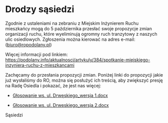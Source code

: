 # Drodzy sąsiedzi

Zgodnie z ustaleniami na zebraniu z Miejskim Inżynierem Ruchu mieszkańcy mogą do 5 października przesłać swoje propozycje zmian organizacji ruchu, które wyeliminują ogromny ruch tranzytowy z naszych ulic osiedlowych. 
Zgłoszenia można kierować na adres e-mail: (biuro@ropodolany.pl)

Więcej informacji pod linkiem:
https://podolany.info/aktualnosci/artykuly/384/spotkanie-miejskiego-inzyniera-ruchu-z-mieszkancami

Zachęcamy do przesłania propozycji zmian. Poniżej linki do propozycji jakie już wysłaliśmy do RO, można się posłużyć ich treścią, aby zwiększyć presję na Radę Osiedla i pokazać, że jest nas więcej:

 - [Głosowanie ws. ul. Drwęskiego_wersja 1.docx](https://github.com/marekszczepansky/MIR/raw/master/G%C5%82osowanie%20ws.%20ul.%20Drwe%CC%A8skiego_wersja%201.docx)

 - [Głosowanie ws. ul. Drwęskiego_wersja 2.docx](https://github.com/marekszczepansky/MIR/raw/master/G%C5%82osowanie%20ws.%20ul.%20Drwe%CC%A8skiego_wersja%202.docx)

Sąsiedzi
